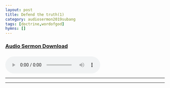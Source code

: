 ```yaml
---
layout: post
title: Defend the truth(1)
category: audiosermon2019subang
tags: [doctrine,wordofgod]
hymns: []
---
```


### <a href="https://drive.google.com/file/d/1uUqv-rYvN7scCWxLxjA0WYPgbclxniC6/view">Audio Sermon Download</a>

###
<audio controls>    
    <source src="http://docs.google.com/uc?export=open&id=1uUqv-rYvN7scCWxLxjA0WYPgbclxniC6" type="audio/mp3">Play Audio
</audio>

----
****

